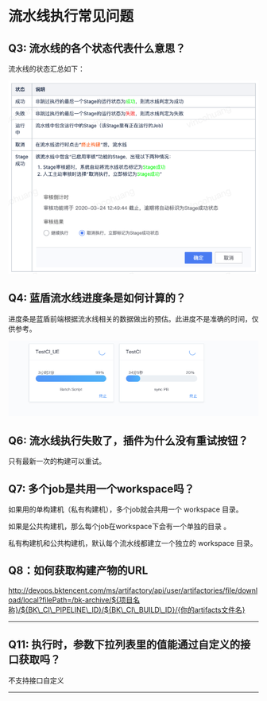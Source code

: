 # 流水线执行常见问题

## Q3: 流水线的各个状态代表什么意思？

流水线的状态汇总如下：

![](../../../.gitbook/assets/image-20220301101202-uphlD.png)

## Q4: 蓝盾流水线进度条是如何计算的？

进度条是蓝盾前端根据流水线相关的数据做出的预估。此进度不是准确的时间，仅供参考。

![](../../../.gitbook/assets/进度条.png)

## Q6: 流水线执行失败了，插件为什么没有重试按钮？

只有最新一次的构建可以重试。

## Q7: 多个job是共用一个workspace吗？

如果用的单构建机（私有构建机），多个job就会共用一个 workspace 目录。

如果是公共构建机，那么每个job在workspace下会有一个单独的目录 。

私有构建机和公共构建机，默认每个流水线都建立一个独立的 workspace 目录。



## Q8：如何获取构建产物的URL

http://devops.bktencent.com/ms/artifactory/api/user/artifactories/file/download/local?filePath=/bk-archive/${项目名称}/${BK\_CI\_PIPELINE\_ID}/${BK\_CI\_BUILD\_ID}/{你的artifacts文件名}



---

## Q11: 执行时，参数下拉列表里的值能通过自定义的接口获取吗？

不支持接口自定义

---



